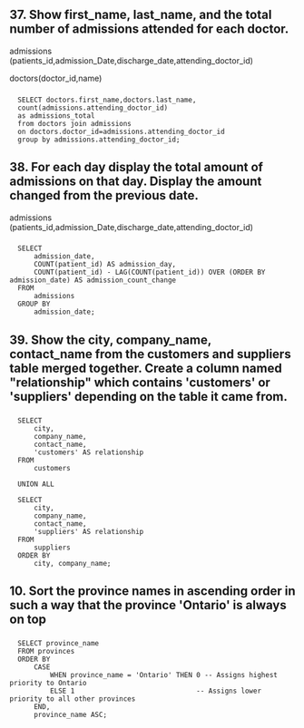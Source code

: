 ## 37. Show first_name, last_name, and the total number of admissions attended for each doctor. 

admissions (patients_id,admission_Date,discharge_date,attending_doctor_id)

doctors(doctor_id,name)

###
      SELECT doctors.first_name,doctors.last_name,
      count(admissions.attending_doctor_id)
      as admissions_total
      from doctors join admissions
      on doctors.doctor_id=admissions.attending_doctor_id
      group by admissions.attending_doctor_id;
###

## 38. For each day display the total amount of admissions on that day. Display the amount changed from the previous date.
admissions (patients_id,admission_Date,discharge_date,attending_doctor_id)
###
      SELECT
          admission_date,
          COUNT(patient_id) AS admission_day,
          COUNT(patient_id) - LAG(COUNT(patient_id)) OVER (ORDER BY admission_date) AS admission_count_change
      FROM
          admissions
      GROUP BY
          admission_date;
###

## 39. Show the city, company_name, contact_name from the customers and suppliers table merged together. Create a column named "relationship" which contains 'customers' or 'suppliers' depending on the table it came from.

###
      SELECT
          city,
          company_name,
          contact_name,
          'customers' AS relationship
      FROM
          customers
      
      UNION ALL
      
      SELECT
          city,
          company_name,
          contact_name,
          'suppliers' AS relationship
      FROM
          suppliers
      ORDER BY
          city, company_name;
###

## 10. Sort the province names in ascending order in such a way that the province 'Ontario' is always on top

###
      SELECT province_name
      FROM provinces
      ORDER BY
          CASE
              WHEN province_name = 'Ontario' THEN 0 -- Assigns highest priority to Ontario
              ELSE 1                              -- Assigns lower priority to all other provinces
          END,
          province_name ASC;  
###
